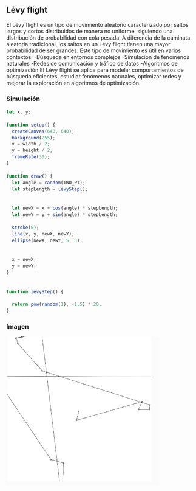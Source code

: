 ## Lévy flight

El Lévy flight es un tipo de movimiento aleatorio caracterizado por saltos largos y cortos distribuidos de manera no uniforme, siguiendo una distribución de probabilidad con cola pesada. 
A diferencia de la caminata aleatoria tradicional, los saltos en un Lévy flight tienen una mayor probabilidad de ser grandes. Este tipo de movimiento es útil en varios contextos:
-Búsqueda en entornos complejos
-Simulación de fenómenos naturales
-Redes de comunicación y tráfico de datos
-Algoritmos de optimización
El Lévy flight se aplica para modelar comportamientos de búsqueda eficientes, estudiar fenómenos naturales, optimizar redes y mejorar la exploración en algoritmos de optimización.

### Simulación

``` js
let x, y;

function setup() {
  createCanvas(640, 640);
  background(255);
  x = width / 2; 
  y = height / 2;
  frameRate(30); 
}

function draw() {
  let angle = random(TWO_PI); 
  let stepLength = levyStep(); 
  

  let newX = x + cos(angle) * stepLength;
  let newY = y + sin(angle) * stepLength;

  stroke(0);
  line(x, y, newX, newY); 
  ellipse(newX, newY, 5, 5); 
  

  x = newX;
  y = newY;
}


function levyStep() {

  return pow(random(1), -1.5) * 20; 
}

```

### Imagen
<img src="../../../../assets/1-6.png" style="height: 80%; width:80%;" />
